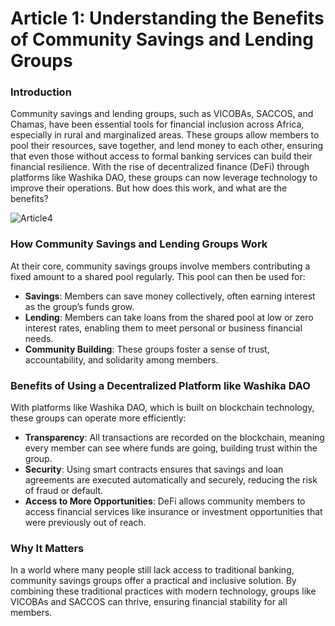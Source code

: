 # Article 1: Understanding the Benefits of Community Savings and Lending Groups

### Introduction
Community savings and lending groups, such as VICOBAs, SACCOS, and Chamas, have been essential tools for financial inclusion across Africa, especially in rural and marginalized areas. These groups allow members to pool their resources, save together, and lend money to each other, ensuring that even those without access to formal banking services can build their financial resilience. With the rise of decentralized finance (DeFi) through platforms like Washika DAO, these groups can now leverage technology to improve their operations. But how does this work, and what are the benefits?

![Article4](/images/Article4.jpg)

### How Community Savings and Lending Groups Work
At their core, community savings groups involve members contributing a fixed amount to a shared pool regularly. This pool can then be used for:
- **Savings**: Members can save money collectively, often earning interest as the group’s funds grow.
- **Lending**: Members can take loans from the shared pool at low or zero interest rates, enabling them to meet personal or business financial needs.
- **Community Building**: These groups foster a sense of trust, accountability, and solidarity among members.

### Benefits of Using a Decentralized Platform like Washika DAO
With platforms like Washika DAO, which is built on blockchain technology, these groups can operate more efficiently:
- **Transparency**: All transactions are recorded on the blockchain, meaning every member can see where funds are going, building trust within the group.
- **Security**: Using smart contracts ensures that savings and loan agreements are executed automatically and securely, reducing the risk of fraud or default.
- **Access to More Opportunities**: DeFi allows community members to access financial services like insurance or investment opportunities that were previously out of reach.

### Why It Matters
In a world where many people still lack access to traditional banking, community savings groups offer a practical and inclusive solution. By combining these traditional practices with modern technology, groups like VICOBAs and SACCOS can thrive, ensuring financial stability for all members.